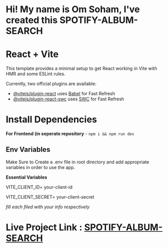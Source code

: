 # Hi! My name is Om Soham, I've created this SPOTIFY-ALBUM-SEARCH

# React + Vite

This template provides a minimal setup to get React working in Vite with HMR and some ESLint rules.

Currently, two official plugins are available:

- [@vitejs/plugin-react](https://github.com/vitejs/vite-plugin-react/blob/main/packages/plugin-react/README.md) uses [Babel](https://babeljs.io/) for Fast Refresh
- [@vitejs/plugin-react-swc](https://github.com/vitejs/vite-plugin-react-swc) uses [SWC](https://swc.rs/) for Fast Refresh

 
# Install Dependencies

**For Frontend (in seperate repository** - `npm i && npm run dev`


## Env Variables

Make Sure to Create a  .env file in root directory and add appropriate variables in order to use the app.

**Essential Variables**

VITE_CLIENT_ID= your-client-id

VITE_CLIENT_SECRET= your-client-secret

_fill each filed with your info respectively_

# Live Project Link : [SPOTIFY-ALBUM-SEARCH](https://fetchalbum.netlify.app/)
